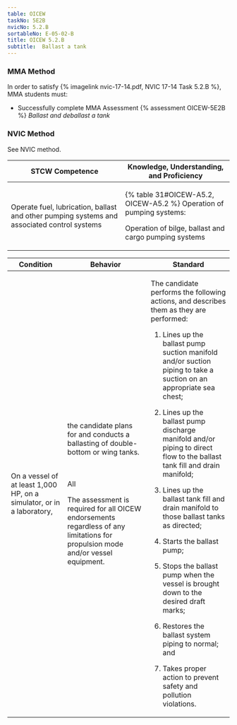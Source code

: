 ```yaml
---
table: OICEW
taskNo: 5E2B
nvicNo: 5.2.B 
sortableNo: E-05-02-B
title: OICEW 5.2.B 
subtitle:  Ballast a tank
---
```



### MMA Method

In order to satisfy  {% imagelink nvic-17-14.pdf, NVIC 17-14 Task 5.2.B %}, MMA students must:

* Successfully complete MMA Assessment {% assessment OICEW-5E2B %} *Ballast and deballast a tank*


### NVIC Method

<a onclick="togglevisibility('nvic_methods')" >See NVIC method.</a>

<div id='nvic_methods' class='hide'>

<table>
<thead>
<tr>
<th class='forty'> STCW Competence </th>
<th class='sixty'> Knowledge, Understanding, and Proficiency </th>
</tr>
</thead>




<tbody>
<tr><td markdown='1'>

Operate fuel, lubrication, ballast and other pumping systems and associated control systems

</td><td markdown='1'>

{% table 31#OICEW-A5.2, OICEW-A5.2 %} Operation of pumping systems: 

Operation of bilge, ballast and cargo pumping systems

</td></tr>


</tbody>
</table>


<table>
<thead>
<tr><th class='twenty'>  Condition </th><th class='twenty'> Behavior </th><th  class='sixty'>Standard </th></tr>
</thead>
<tbody >



<tr><td markdown='1'>

On a vessel of at least 1,000 HP, on a simulator, or in a laboratory,

</td><td markdown='1'>

the candidate plans for and conducts a ballasting of double- bottom or wing tanks.

<br>

<div class="tooltip" markdown='1'>

All

The assessment is required for all OICEW endorsements regardless of any limitations for propulsion mode and/or vessel equipment.

</div>


</td><td markdown='1'>

The candidate performs the following actions, and describes them as they are performed:

1. Lines up the ballast pump suction manifold and/or suction piping to take a suction on an appropriate sea chest;

2. Lines up the ballast pump discharge manifold and/or piping to direct flow to the ballast tank fill and drain manifold;

3. Lines up the ballast tank fill and drain manifold to those ballast tanks as directed;

4. Starts the ballast pump;

5. Stops the ballast pump when the vessel is brought down to the desired draft marks;

6. Restores the ballast system piping to normal; and

7. Takes proper action to prevent safety and pollution violations.

</td></tr>
</tbody>
</table>
</div>

